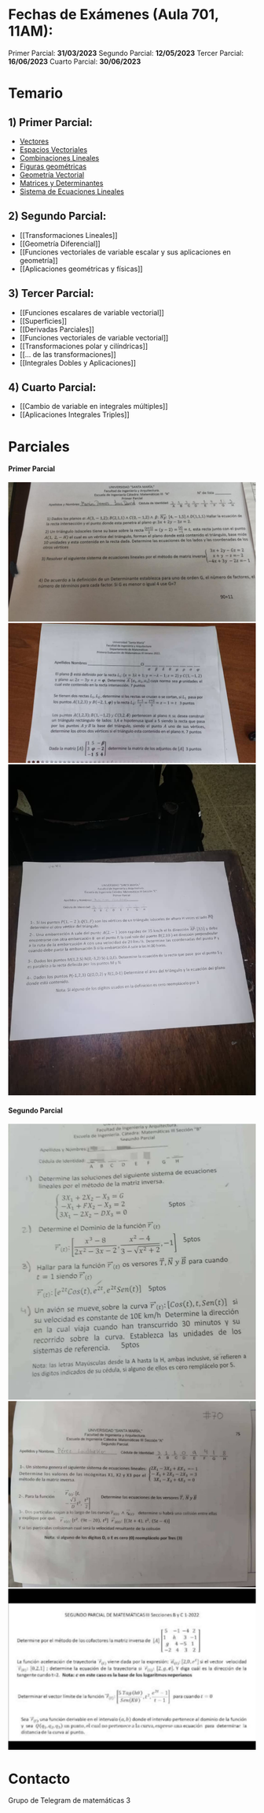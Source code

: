 # Fechas de Exámenes (Aula 701, 11AM):
Primer Parcial: **31/03/2023**
Segundo Parcial: **12/05/2023**
Tercer Parcial: **16/06/2023**
Cuarto Parcial: **30/06/2023**

# Temario
## 1) Primer Parcial:
- [Vectores](./Clases/vectores.md)
- [Espacios Vectoriales](./Clases/espacios-vectoriales.md)
- [Combinaciones Lineales](./Clases/combinaciones-lineales.md)
- [Figuras geométricas](./Clases/figuras-geometricas.md)
- [Geometría Vectorial](./Clases/geometria-vectorial.md)
- [Matrices y Determinantes](./Clases/matrices-determinantes.md)
- [Sistema de Ecuaciones Lineales](./Clases/sistema-de-ecuaciones-lineales.md)

## 2) Segundo Parcial:
- [[Transformaciones Lineales]]
- [[Geometría Diferencial]]
- [[Funciones vectoriales de variable escalar y sus aplicaciones en geometría]]
- [[Aplicaciones geométricas y físicas]]

## 3) Tercer Parcial:
- [[Funciones escalares de variable vectorial]]
- [[Superficies]]
- [[Derivadas Parciales]]
- [[Funciones vectoriales de variable vectorial]]
- [[Transformaciones polar y cilíndricas]]
- [[... de las transformaciones]]
- [[Integrales Dobles y Aplicaciones]]

## 4) Cuarto Parcial:
- [[Cambio de variable en integrales múltiples]]
- [[Aplicaciones Integrales Triples]]

# Parciales 
#### Primer Parcial
![Primer parcial del semestre](tercer-semestre/Clases/imagenes/parcial-uno-cero.jpeg)
![Primer Parcial (Pasado 1)](tercer-semestre/Clases/imagenes/parcial-uno-uno.jpeg)
![Primer Parcial (Pasado 2)](tercer-semestre/Clases/imagenes/parcial-uno-dos.jpeg)

#### Segundo Parcial 
![Segundo Parcial (Pasado 1)](tercer-semestre/Clases/imagenes/parcial-dos-uno.jpeg)
![Segundo Parcial (Pasado 2)](tercer-semestre/Clases/imagenes/parcial-dos-dos.jpeg)
![Segundo Parcial (Pasado 3)](tercer-semestre/Clases/imagenes/parcial-dos-tres.jpeg)


# Contacto
Grupo de Telegram de matemáticas 3
